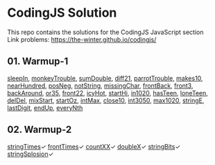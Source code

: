 # CodingJS Solution
This repo contains the solutions for the CodingJS JavaScript section <br>
Link problems: https://the-winter.github.io/codingjs/

## 01. Warmup-1

  <a href="https://github.com/sharipovme/codingjs-solution/blob/main/Warmup-1/01_sleepIn.js">sleepIn</a>,
  <a href="https://github.com/sharipovme/codingjs-solution/blob/main/Warmup-1/02_monkeyTrouble.js">monkeyTrouble</a>,
  <a href="https://github.com/sharipovme/codingjs-solution/blob/main/Warmup-1/03_sumDouble.js">sumDouble</a>,
  <a href="https://github.com/sharipovme/codingjs-solution/blob/main/Warmup-1/04._diff21.js">diff21</a>,
  <a href="https://github.com/sharipovme/codingjs-solution/blob/main/Warmup-1/05_parrotTrouble.js">parrotTrouble</a>,
  <a href="https://github.com/sharipovme/codingjs-solution/blob/main/Warmup-1/06_makes10.js">makes10</a>,
  <a href="https://github.com/sharipovme/codingjs-solution/blob/main/Warmup-1/07_nearHundred.js">nearHundred</a>,
  <a href="https://github.com/sharipovme/codingjs-solution/blob/main/Warmup-1/08_posNeg.js">posNeg</a>,
  <a href="https://github.com/sharipovme/codingjs-solution/blob/main/Warmup-1/09_notString.js">notString</a>,
  <a href="https://github.com/sharipovme/codingjs-solution/blob/main/Warmup-1/10_missingChar.js">missingChar</a>,
  <a href="https://github.com/sharipovme/codingjs-solution/blob/main/Warmup-1/11_frontBack.js">frontBack</a>,
  <a href="https://github.com/sharipovme/codingjs-solution/blob/main/Warmup-1/12.%20front3.js">front3</a>,
  <a href="https://github.com/sharipovme/codingjs-solution/blob/main/Warmup-1/13_backAround.js">backAround</a>,
  <a href="https://github.com/sharipovme/codingjs-solution/blob/main/Warmup-1/14_or35.js">or35</a>,
  <a href="https://github.com/sharipovme/codingjs-solution/blob/main/Warmup-1/15_front22.js">front22</a>,
  <a href="https://github.com/sharipovme/codingjs-solution/blob/main/Warmup-1/16_icyHot.js">icyHot</a>,
  <a href="https://github.com/sharipovme/codingjs-solution/blob/main/Warmup-1/16_startHi.js">startHi</a>,
  <a href="https://github.com/sharipovme/codingjs-solution/blob/main/Warmup-1/17_in1020.js">in1020</a>,
  <a href="https://github.com/sharipovme/codingjs-solution/blob/main/Warmup-1/18_hasTeen.js">hasTeen</a>,
  <a href="https://github.com/sharipovme/codingjs-solution/blob/main/Warmup-1/19_loneTeen.js">loneTeen</a>,
  <a href="https://github.com/sharipovme/codingjs-solution/blob/main/Warmup-1/20_delDel.js">delDel</a>,
  <a href="https://github.com/sharipovme/codingjs-solution/blob/main/Warmup-1/21_mixStart.js">mixStart</a>,
  <a href="https://github.com/sharipovme/codingjs-solution/blob/main/Warmup-1/22_startOz.js">startOz</a>,
  <a href="https://github.com/sharipovme/codingjs-solution/blob/main/Warmup-1/23_intMax.js">intMax</a>,
  <a href="https://github.com/sharipovme/codingjs-solution/blob/main/Warmup-1/24_close10.js">close10</a>,
  <a href="https://github.com/sharipovme/codingjs-solution/blob/main/Warmup-1/25_in3050.js">int3050</a>,
  <a href="https://github.com/sharipovme/codingjs-solution/blob/main/Warmup-1/28_max1020.js">max1020</a>,
  <a href="https://github.com/sharipovme/codingjs-solution/blob/main/Warmup-1/29_stringE.js">stringE</a>,
  <a href="https://github.com/sharipovme/codingjs-solution/blob/main/Warmup-1/30_lastDigit.js">lastDigit</a>,
  <a href="https://github.com/sharipovme/codingjs-solution/blob/main/Warmup-1/31_endUp.js">endUp</a>,
  <a href="https://github.com/sharipovme/codingjs-solution/blob/main/Warmup-1/32_everyNth.js">everyNth</a>

## 02. Warmup-2

  <a href="https://github.com/sharipovme/codingjs-solution/blob/main/Warmup-2/01_stringTimes.js">stringTimes</a>✓
  <a href="https://github.com/sharipovme/codingjs-solution/blob/main/Warmup-2/02_frontTimes.js">frontTimes</a>✓
  <a href="https://github.com/sharipovme/codingjs-solution/blob/main/Warmup-2/03_countXX.js">countXX</a>✓
  <a href="https://github.com/sharipovme/codingjs-solution/blob/main/Warmup-2/04_doubleX.js">doubleX</a>✓
  <a href="https://github.com/sharipovme/codingjs-solution/blob/main/Warmup-2/05_stringBits.js">stringBits</a>✓
  <a href="https://github.com/sharipovme/codingjs-solution/blob/main/Warmup-2/06_stringSplosion.js">stringSplosion</a>✓
